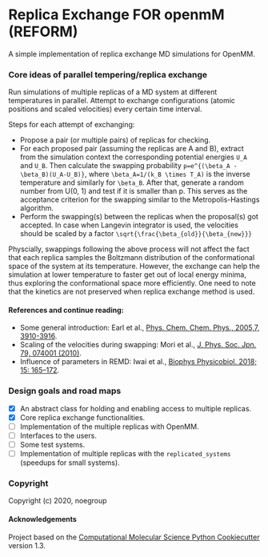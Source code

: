 Replica Exchange FOR openmM (REFORM)
==============================
<!---[//]: # (Badges)--->
<!---[![Travis Build Status](https://travis-ci.com/REPLACE_WITH_OWNER_ACCOUNT/Replica Exchange FOR openmM (REFORM).svg?branch=master)](https://travis-ci.com/REPLACE_WITH_OWNER_ACCOUNT/Replica Exchange FOR openmM (REFORM))--->
<!---[![codecov](https://codecov.io/gh/REPLACE_WITH_OWNER_ACCOUNT/Replica Exchange FOR openmM (REFORM)/branch/master/graph/badge.svg)](https://codecov.io/gh/REPLACE_WITH_OWNER_ACCOUNT/Replica Exchange FOR openmM (REFORM)/branch/master)--->


A simple implementation of replica exchange MD simulations for OpenMM.

### Core ideas of parallel tempering/replica exchange
Run simulations of multiple replicas of a MD system at different temperatures in parallel. Attempt to exchange configurations (atomic positions and scaled velocities) every certain time interval.

Steps for each attempt of exchanging:
- Propose a pair (or multiple pairs) of replicas for checking.
- For each proposed pair (assuming the replicas are A and B), extract from the simulation context the corresponding potential energies `U_A` and `U_B`. Then calculate the swapping probability `p=e^{(\beta_A - \beta_B)(U_A-U_B)}`, where `\beta_A=1/(k_B \times T_A)` is the inverse temperature and similarly for `\beta_B`. After that, generate a random number from U(0, 1) and test if it is smaller than p. This serves as the acceptance criterion for the swapping similar to the Metropolis-Hastings algorithm.
- Perform the swapping(s) between the replicas when the proposal(s) got accepted. In case when Langevin integrator is used, the velocities should be scaled by a factor `\sqrt{\frac{\beta_{old}}{\beta_{new}}}`

Physcially, swappings following the above process will not affect the fact that each replica samples the Boltzmann distribution of the conformational space of the system at its temperature. However, the exchange can help the simulation at lower temperature to faster get out of local energy minima, thus exploring the conformational space more efficiently. One need to note that the kinetics are not preserved when replica exchange method is used.

#### References and continue reading:
- Some general introduction: Earl et al., [Phys. Chem. Chem. Phys., 2005,7, 3910-3916](https://doi.org/10.1039/B509983H).
- Scaling of the velocities during swapping: Mori et al., [J. Phys. Soc. Jpn. 79, 074001 (2010)](https://doi.org/10.1143/JPSJ.79.074001).
- Influence of parameters in REMD: Iwai et al., [Biophys Physicobiol. 2018; 15: 165–172](https://dx.doi.org/10.2142%2Fbiophysico.15.0_165).

### Design goals and road maps
- [x] An abstract class for holding and enabling access to multiple replicas.
- [x] Core replica exchange functionalities.
- [ ] Implementation of the multiple replicas with OpenMM.
- [ ] Interfaces to the users.
- [ ] Some test systems.
- [ ] Implementation of multiple replicas with the `replicated_systems` (speedups for small systems).

### Copyright

Copyright (c) 2020, noegroup


#### Acknowledgements
 
Project based on the 
[Computational Molecular Science Python Cookiecutter](https://github.com/molssi/cookiecutter-cms) version 1.3.
